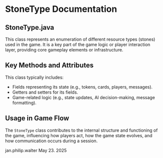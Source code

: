 # StoneType Documentation

## StoneType.java

This class represents an enumeration of different resource types (stones) used in the game. It is a key part of the game logic or player interaction layer, providing core gameplay elements or infrastructure.

## Key Methods and Attributes

This class typically includes:
- Fields representing its state (e.g., tokens, cards, players, messages).
- Getters and setters for its fields.
- Game-related logic (e.g., state updates, AI decision-making, message formatting).

## Usage in Game Flow

The `StoneType` class contributes to the internal structure and functioning of the game, influencing how players act, how the game state evolves, and how communication occurs during a session.

jan.philip.walter May 23. 2025
